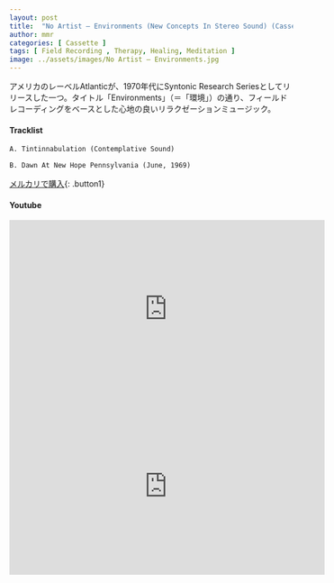 ```yaml
---
layout: post
title:  "No Artist – Environments (New Concepts In Stereo Sound) (Cassette Two)"
author: mmr
categories: [ Cassette ]
tags: [ Field Recording , Therapy, Healing, Meditation ]
image: ../assets/images/No Artist – Environments.jpg
---
```


アメリカのレーベルAtlanticが、1970年代にSyntonic Research Seriesとしてリリースした一つ。タイトル「Environments」（＝「環境」）の通り、フィールドレコーディングをベースとした心地の良いリラクゼーションミュージック。

#### Tracklist
```md
A. Tintinnabulation (Contemplative Sound)

B. Dawn At New Hope Pennsylvania (June, 1969)
```

[メルカリで購入](https://jp.mercari.com/item/m64435232831?afid=6142608987){: .button1}

#### Youtube 
<iframe width="560" height="315" src="https://www.youtube.com/embed/aKg6BNrHeuU?si=tG_X8CHdaIZY54XP" title="YouTube video player" frameborder="0" allow="accelerometer; autoplay; clipboard-write; encrypted-media; gyroscope; picture-in-picture; web-share" referrerpolicy="strict-origin-when-cross-origin" allowfullscreen></iframe>

<iframe width="560" height="315" src="https://www.youtube.com/embed/O4BywiJZbLY?si=lm6w2DdHhR-u0CeT" title="YouTube video player" frameborder="0" allow="accelerometer; autoplay; clipboard-write; encrypted-media; gyroscope; picture-in-picture; web-share" referrerpolicy="strict-origin-when-cross-origin" allowfullscreen></iframe>